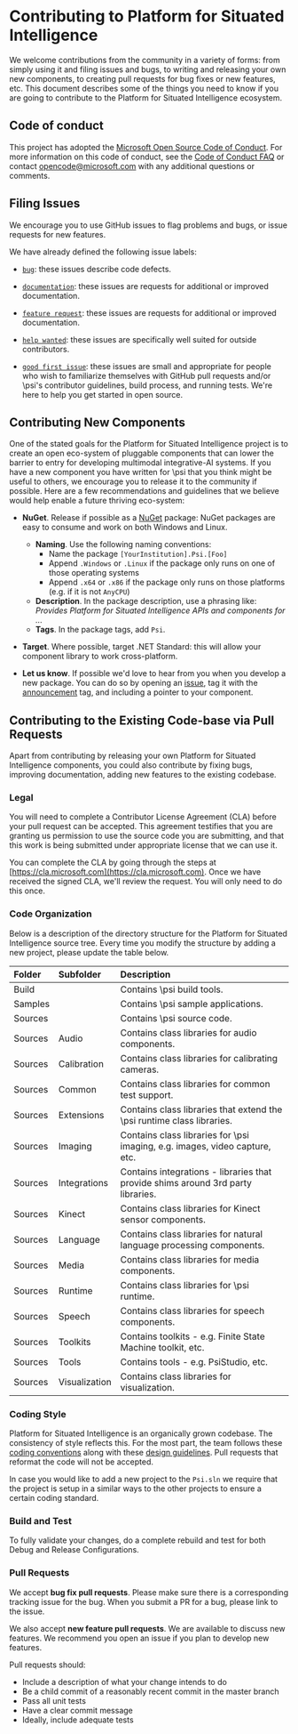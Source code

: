 # Contributing to Platform for Situated Intelligence

We welcome contributions from the community in a variety of forms: from simply using it and filing issues and bugs, to writing and releasing your own new components, to creating pull requests for bug fixes or new features, etc. This document describes some of the things you need to know if you are going to contribute to the Platform for Situated Intelligence ecosystem.

## Code of conduct

This project has adopted the [Microsoft Open Source Code of Conduct](https://opensource.microsoft.com/codeofconduct/). For more information on this code of conduct, see the [Code of Conduct FAQ](https://opensource.microsoft.com/codeofconduct/faq/) or contact [opencode@microsoft.com](mailto:opencode@microsoft.com) with any additional questions or comments.

## Filing Issues

We encourage you to use GitHub issues to flag problems and bugs, or issue requests for new features.

We have already defined the following issue labels:

* [`bug`](https://github.com/Microsoft/psi/labels/bug): these issues describe code defects.

* [`documentation`](https://github.com/Microsoft/psi/labels/documentation): these issues are requests for additional or improved documentation.

* [`feature request`](https://github.com/Microsoft/psi/labels/feature%20request): these issues are requests for additional or improved documentation.

* [`help wanted`](https://github.com/Microsoft/psi/labels/help%20wanted): these issues are specifically well suited for outside contributors.

* [`good first issue`](https://github.com/Microsoft/psi/labels/good%20first%20issue): these issues are small and appropriate for people who wish to familiarize themselves with GitHub pull requests and/or \\psi's contributor guidelines, build process, and running tests. We're here to help you get started in open source.

## Contributing New Components

One of the stated goals for the Platform for Situated Intelligence project is to create an open eco-system of pluggable components that can lower the barrier to entry for developing multimodal integrative-AI systems. If you have a new component you have written for \\psi that you think might be useful to others, we encourage you to release it to the community if possible. Here are a few recommendations and guidelines that we believe would help enable a future thriving eco-system:

* __NuGet__. Release if possible as a [NuGet](https://www.nuget.org) package: NuGet packages are easy to consume and work on both Windows and Linux. 
  * __Naming__. Use the following naming conventions:
    * Name the package `[YourInstitution].Psi.[Foo]`
    * Append `.Windows` or `.Linux` if the package only runs on one of those operating systems
    * Append `.x64` or `.x86` if the package only runs on those platforms (e.g. if it is not `AnyCPU`)
  * __Description__. In the package description, use a phrasing like: _Provides Platform for Situated Intelligence APIs and components for ..._
  * __Tags__. In the package tags, add `Psi`.

* __Target__. Where possible, target .NET Standard: this will allow your component library to work cross-platform.

* __Let us know__. If possible we'd love to hear from you when you develop a new package. You can do so by opening an [issue](https://github.com/Microsoft/psi/issues), tag it with the [announcement](https://github.com/Microsoft/psi/labels/announcement) tag, and including a pointer to your component.

## Contributing to the Existing Code-base via Pull Requests

Apart from contributing by releasing your own Platform for Situated Intelligence components, you could also contribute by fixing bugs, improving documentation, adding new features to the existing codebase.

### Legal

You will need to complete a Contributor License Agreement (CLA) before your pull request can be accepted. This agreement testifies that you are granting us permission to use the source code you are submitting, and that this work is being submitted under appropriate license that we can use it.

You can complete the CLA by going through the steps at [https://cla.microsoft.com](https://cla.microsoft.com). Once we have received the signed CLA, we'll review the request. You will only need to do this once.

### Code Organization

Below is a description of the directory structure for the Platform for Situated Intelligence source tree. Every time you modify the structure by adding a new project, please update the table below.

| Folder    | Subfolder     | Description |
| :-------- | :------------ | :---------- |
| Build     |               | Contains \psi build tools. |
| Samples   |               | Contains \psi sample applications. |
| Sources   |               | Contains \psi source code. |
| Sources   | Audio         | Contains class libraries for audio components. |
| Sources   | Calibration   | Contains class libraries for calibrating cameras. |
| Sources   | Common        | Contains class libraries for common test support. |
| Sources   | Extensions    | Contains class libraries that extend the \psi runtime class libraries. |
| Sources   | Imaging       | Contains class libraries for \psi imaging, e.g. images, video capture, etc. |
| Sources   | Integrations  | Contains integrations - libraries that provide shims around 3rd party libraries. |
| Sources   | Kinect        | Contains class libraries for Kinect sensor components. |
| Sources   | Language      | Contains class libraries for natural language processing components. |
| Sources   | Media         | Contains class libraries for media components. |
| Sources   | Runtime       | Contains class libraries for \psi runtime. |
| Sources   | Speech        | Contains class libraries for speech components. |
| Sources   | Toolkits      | Contains toolkits - e.g. Finite State Machine toolkit, etc. |
| Sources   | Tools         | Contains tools - e.g. PsiStudio, etc. |
| Sources   | Visualization | Contains class libraries for visualization. |

### Coding Style

Platform for Situated Intelligence is an organically grown codebase. The consistency of style reflects this.
For the most part, the team follows these [coding conventions](https://docs.microsoft.com/en-us/dotnet/csharp/programming-guide/inside-a-program/coding-conventions) along with these [design guidelines](https://docs.microsoft.com/en-us/dotnet/standard/design-guidelines/). Pull requests that reformat the code will not be accepted.

In case you would like to add a new project to the `Psi.sln` we require that the project is setup in a similar ways to the other projects to ensure a certain coding standard.

### Build and Test

To fully validate your changes, do a complete rebuild and test for both Debug and Release Configurations.

### Pull Requests

We accept __bug fix pull requests__. Please make sure there is a corresponding tracking issue for the bug. When you submit a PR for a bug, please link to the issue.

We also accept __new feature pull requests__. We are available to discuss new features. We recommend you open an issue if you plan to develop new features.

Pull requests should:

* Include a description of what your change intends to do
* Be a child commit of a reasonably recent commit in the master branch
* Pass all unit tests
* Have a clear commit message
* Ideally, include adequate tests

